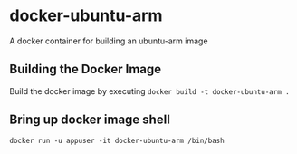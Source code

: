 # docker-ubuntu-arm
A docker container for building an ubuntu-arm image

## Building the Docker Image
Build the docker image by executing
`docker build -t docker-ubuntu-arm .`

## Bring up docker image shell
`docker run -u appuser -it docker-ubuntu-arm /bin/bash`

